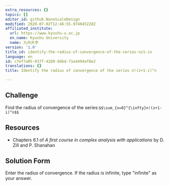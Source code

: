```yaml
---
extra_resources: {}
topics: []
editor_id: github.NanoScaleDesign
modified: 2020-07-02T12:46:55.974045228Z
affiliated_institute:
  url: https://www.kyushu-u.ac.jp
  en_name: Kyushu University
  name: 九州大学
version: '1.0'
title_id: identify-the-radius-of-convergence-of-the-series-nz1-in
language: en
id: c7ef7a05-037f-4289-9dbd-71e4494af8e2
translations: {}
title: Identify the radius of convergence of the series n!(z+1-i)^n

---
```


## Challenge
Find the radius of convergence of the series:`$$\sum_{n=0}^{\infty}n!(z+1-i)^n$$`

## Resources
- Chapters 6.1 of *A first course in complex analysis with applications* by D. Zill and P. Shanahan


## Solution Form
Enter the radius of convergence.
If the radius is infinite, type "infinite" as your answer.
